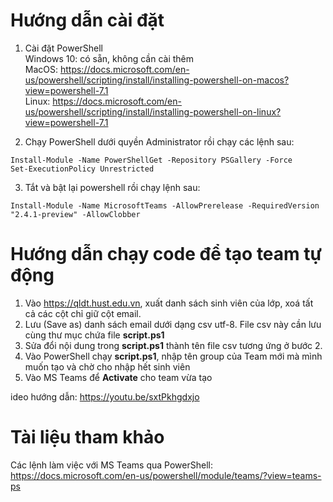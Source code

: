# Hướng dẫn cài đặt
1. Cài đặt PowerShell  
Windows 10: có sẵn, không cần cài thêm  
MacOS: https://docs.microsoft.com/en-us/powershell/scripting/install/installing-powershell-on-macos?view=powershell-7.1  
Linux: https://docs.microsoft.com/en-us/powershell/scripting/install/installing-powershell-on-linux?view=powershell-7.1  

3. Chạy PowerShell dưới quyền Administrator rồi chạy các lệnh sau:  
```
Install-Module -Name PowerShellGet -Repository PSGallery -Force  
Set-ExecutionPolicy Unrestricted  
```
3. Tắt và bật lại powershell rồi chạy lệnh sau:  
```
Install-Module -Name MicrosoftTeams -AllowPrerelease -RequiredVersion "2.4.1-preview" -AllowClobber  
```
# Hướng dẫn chạy code để tạo team tự động
1. Vào https://qldt.hust.edu.vn, xuất danh sách sinh viên của lớp, xoá tất cả các cột chỉ giữ cột email.
2. Lưu (Save as) danh sách email dưới dạng csv utf-8. File csv này cần lưu cùng thư mục chứa file **script.ps1**
3. Sửa đổi nội dung trong **script.ps1** thành tên file csv tương ứng ở bước 2.
4. Vào PowerShell chạy **script.ps1**, nhập tên group của Team mới mà mình muốn tạo và chờ cho nhập hết sinh viên
5. Vào MS Teams để **Activate** cho team vừa tạo

ideo hướng dẫn: https://youtu.be/sxtPkhgdxjo

# Tài liệu tham khảo
Các lệnh làm việc với MS Teams qua PowerShell: https://docs.microsoft.com/en-us/powershell/module/teams/?view=teams-ps
